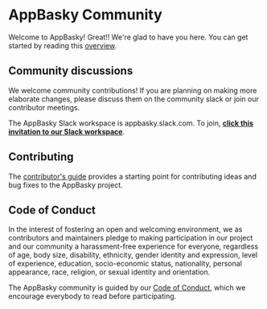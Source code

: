 # AppBasky Community

Welcome to AppBasky! Great!! We're glad to have you here. You can get started by reading this [overview](https://github.com/AppBasky/appbasky).

## Community discussions
We welcome community contributions! If you are planning on making more elaborate changes, please discuss them on the community slack or join our contributor meetings.

The AppBasky Slack workspace is appbasky.slack.com. To join, [**click this invitation to our Slack workspace**](#).

## Contributing
The [contributor's guide](#) provides a starting point for contributing ideas and bug fixes to the AppBasky project.

## Code of Conduct
In the interest of fostering an open and welcoming environment, we as contributors and maintainers pledge to making participation in our project and our community a harassment-free experience for everyone, regardless of age, body size, disability, ethnicity, gender identity and expression, level of experience, education, socio-economic status, nationality, personal appearance, race, religion, or sexual identity and orientation.

The AppBasky community is guided by our [Code of Conduct](#), which we encourage everybody to read before participating.
